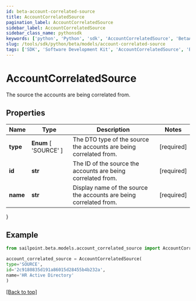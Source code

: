 ```yaml
---
id: beta-account-correlated-source
title: AccountCorrelatedSource
pagination_label: AccountCorrelatedSource
sidebar_label: AccountCorrelatedSource
sidebar_class_name: pythonsdk
keywords: ['python', 'Python', 'sdk', 'AccountCorrelatedSource', 'BetaAccountCorrelatedSource'] 
slug: /tools/sdk/python/beta/models/account-correlated-source
tags: ['SDK', 'Software Development Kit', 'AccountCorrelatedSource', 'BetaAccountCorrelatedSource']
---
```


# AccountCorrelatedSource

The source the accounts are being correlated from.

## Properties

Name | Type | Description | Notes
------------ | ------------- | ------------- | -------------
**type** |  **Enum** [  'SOURCE' ] | The DTO type of the source the accounts are being correlated from. | [required]
**id** | **str** | The ID of the source the accounts are being correlated from. | [required]
**name** | **str** | Display name of the source the accounts are being correlated from. | [required]
}

## Example

```python
from sailpoint.beta.models.account_correlated_source import AccountCorrelatedSource

account_correlated_source = AccountCorrelatedSource(
type='SOURCE',
id='2c9180835d191a86015d28455b4b232a',
name='HR Active Directory'
)

```
[[Back to top]](#) 

